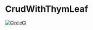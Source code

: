 # CrudWithThymLeaf

[![CircleCI](https://circleci.com/gh/zellur/CrudWithThymLeaf.svg?style=svg)](https://circleci.com/gh/zellur/CrudWithThymLeaf)

